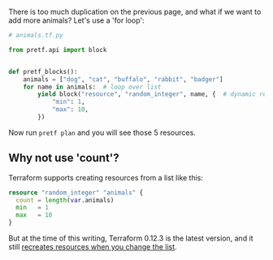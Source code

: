 There is too much duplication on the previous page, and what if we want to add more animals? Let's use a 'for loop':

```python
# animals.tf.py

from pretf.api import block


def pretf_blocks():
    animals = ["dog", "cat", "buffalo", "rabbit", "badger"]
    for name in animals:  # loop over list
        yield block("resource", "random_integer", name, {  # dynamic resource name
            "min": 1,
            "max": 10,
        })
```

Now run `pretf plan` and you will see those 5 resources.

## Why not use 'count'?

Terraform supports creating resources from a list like this:

```terraform
resource "random_integer" "animals" {
  count = length(var.animals)
  min   = 1
  max   = 10
}
```

But at the time of this writing, Terraform 0.12.3 is the latest version, and it still [recreates resources when you change the list](https://github.com/hashicorp/terraform/issues/17179).
